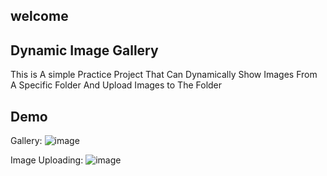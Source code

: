 ## welcome 

## Dynamic Image Gallery
This is A simple Practice Project That Can Dynamically Show Images From A Specific Folder And Upload Images to The Folder

## Demo 
Gallery:
![image](https://github.com/kmfoysal06/dynamic-image-gallery/assets/95936171/a08ec096-72ce-4af6-a831-4bbd7de9722a)

Image Uploading:
![image](https://github.com/kmfoysal06/dynamic-image-gallery/assets/95936171/593d576a-1eef-4b92-835b-be629a3a956c)
